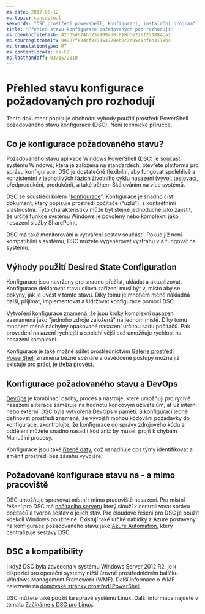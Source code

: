 ```yaml
---
ms.date: 2017-06-12
ms.topic: conceptual
keywords: "DSC prostředí powershell, konfiguraci, instalační program"
title: "Přehled stavu konfigurace požadovaných pro rozhodují"
ms.openlocfilehash: 42335d674bd23a109ad8f818d3e22ef221884ca7
ms.sourcegitcommit: 99227f62dcf827354770eb2c3e95c5cf6a3118b4
ms.translationtype: MT
ms.contentlocale: cs-CZ
ms.lasthandoff: 03/15/2018
---
```

# <a name="desired-state-configuration-overview-for-decision-makers"></a>Přehled stavu konfigurace požadovaných pro rozhodují

Tento dokument popisuje obchodní výhody použití prostředí PowerShell požadovaného stavu konfigurace (DSC). Není technické příručce.

## <a name="what-is-desired-state-configuration"></a>Co je konfigurace požadovaného stavu?

Požadovaného stavu aplikace Windows PowerShell (DSC) je součástí systému Windows, která je založená na standardech, otevřete platforma pro správu konfigurace. DSC je dostatečně flexibilní, aby fungovat spolehlivě a konzistentní v jednotlivých fázích životního cyklu nasazení (vývoj, testovací, předprodukční, produkční), a také během Škálováním na více systémů. 

DSC se soustředí kolem "[konfigurace](https://msdn.microsoft.com/powershell/dsc/configurations)".
Konfigurace je snadno číst dokument, který popisuje prostředí počítače ("uzlů"), s konkrétními vlastnostmi. Tyto charakteristiky může být stejně jednoduché jako zajistit, že určité funkce systému Windows je povolený nebo komplexní jako nasazení služby SharePoint. 

DSC má také monitorování a vytváření sestav součástí. Pokud již není kompatibilní s systému, DSC můžete vygenerovat výstrahu v a fungovat na systému. 

## <a name="benefits-of-using-desired-state-configuration"></a>Výhody použití Desired State Configuration

Konfigurace jsou navrženy pro snadno přečíst, ukládat a aktualizovat. Konfigurace deklarovat stavu cílová zařízení musí být v, místo aby se pokyny, jak je uvést v tomto stavu. Díky tomu je mnohem méně nákladná další, přijímat, implementovat a Udržovat konfigurace pomocí DSC. 

Vytvoření konfigurace znamená, že jsou kroky komplexní nasazení zaznamená jako "jednoho zdroje založená" na jednom místě. Díky tomu mnohem méně náchylný opakované nasazení určitou sadu počítačů. Pak provedení nasazení rychlejší a spolehlivější což umožňuje rychlost na nasazení komplexní.

Konfigurace je také možné sdílet prostřednictvím [Galerie prostředí PowerShell](https://powershellgallery.com) znamená běžné scénáře a osvědčené postupy možná již existuje pro práci, je třeba provést.


## <a name="desired-state-configuration-and-devops"></a>Konfigurace požadovaného stavu a DevOps

[DevOps](http://blogs.technet.com/b/ashleymcglone/archive/2015/11/20/devops-for-n00bs-ie-windows-people.aspx) je kombinací osoby, proces a nástroje, které umožňují pro rychlé nasazení a iterace zaměřuje na hodnotu koncovým uživatelům, ať už interní nebo externí. DSC byla vytvořena DevOps v paměti. S konfigurací jedné definovat prostředí znamená, že vývojáři mohou kódování požadavky do konfigurace, zkontrolujte, že konfigurace do správy zdrojového kódu a oddělení můžete snadno nasadit kód aniž by museli projít k chybám Manuální procesy. 

Konfigurace jsou také [řízené daty](https://msdn.microsoft.com/powershell/dsc/configdata), což usnadňuje ops týmy identifikovat a změnit prostředí bez zásahu vývojáře. 

## <a name="desired-state-configuration-on--and-off-premises"></a>Požadované konfigurace stavu na - a mimo pracoviště

DSC umožňuje spravovat místní i mimo pracoviště nasazení. Pro místní řešení pro DSC má [načítacího serveru](https://msdn.microsoft.com/powershell/dsc/pullserver) který slouží k centralizovat správu počítačů a tvorba sestav o jejich stav. Pro cloudové řešení pro DSC je použít kdekoli Windows použitelné. Existují také určité nabídky z Azure postaveny na konfigurace požadovaného stavu jako [Azure Automation](https://azure.microsoft.com/en-us/documentation/services/automation/), který centralizuje sestavy DSC. 

## <a name="dsc-and-compatibility"></a>DSC a kompatibility

I když DSC byla zavedena v systému Windows Server 2012 R2, je k dispozici pro operační systémy nižší úrovně prostřednictvím balíčku Windows Management Framework (WMF). Další informace o WMF naleznete na [domovské stránky prostředí PowerShell](https://msdn.microsoft.com/en-us/powershell/). 

DSC můžete také použít ke správě systému Linux. Další informace najdete v tématu [Začínáme s DSC pro Linux](https://msdn.microsoft.com/en-us/powershell/dsc/lnxgettingstarted).

